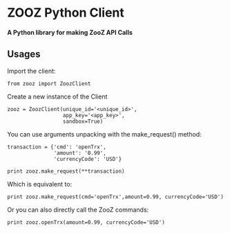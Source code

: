 # ZOOZ Python Client

#### A Python library for making ZooZ API Calls


## Usages

Import the client:

```
from zooz import ZoozClient
```

Create a new instance of the Client

```
zooz = ZoozClient(unique_id='<unique_id>',
                  app_key='<app_key>',
                  sandbox=True)

```

You can use arguments unpacking with the make_request() method:

```
transaction = {'cmd': 'openTrx',
               'amount': '0.99',
               'currencyCode': 'USD'}

print zooz.make_request(**transaction)

```

Which is equivalent to:

```
print zooz.make_request(cmd='openTrx',amount=0.99, currencyCode='USD')

```

Or you can also directly call the ZooZ commands:

```
print zooz.openTrx(amount=0.99, currencyCode='USD')

``` 